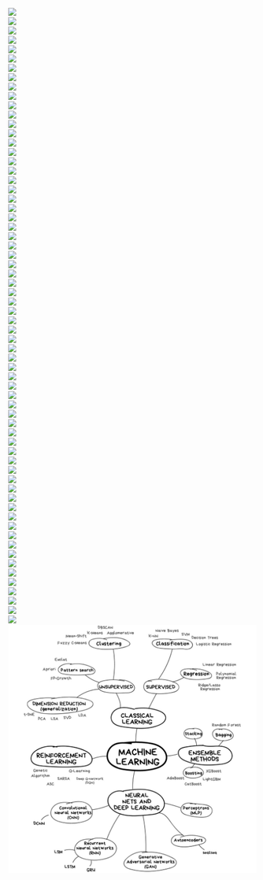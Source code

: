  ![](img/Screenshot%from%2020-01-22%23-56-36.png)	 
 ![](img/Screenshot%from%2020-01-23%00-02-24.png)	 
 ![](img/Screenshot%from%2020-01-23%00-18-49.png)	 
 ![](img/Screenshot%from%2020-01-23%00-22-31.png)	 
 ![](img/Screenshot%from%2020-01-23%00-29-46.png)	 
 ![](img/Screenshot%from%2020-01-23%00-33-01.png)	 
 ![](img/Screenshot%from%2020-01-23%00-42-53.png)	 
 ![](img/Screenshot%from%2020-01-23%00-53-20.png)	 
 ![](img/Screenshot%from%2020-01-23%00-56-56.png)	 
 ![](img/Screenshot%from%2020-01-23%01-03-30.png)	 
 ![](img/Screenshot%from%2020-01-23%01-08-36.png)	 
 ![](img/Screenshot%from%2020-01-23%01-30-29.png)	 
 ![](img/Screenshot%from%2020-01-23%01-32-29.png)	 
 ![](img/Screenshot%from%2020-01-23%01-33-33.png)	 
 ![](img/Screenshot%from%2020-01-23%01-35-43.png)	 
 ![](img/Screenshot%from%2020-01-23%01-37-00.png)	 
 ![](img/Screenshot%from%2020-01-23%01-38-45.png)	 
 ![](img/Screenshot%from%2020-01-23%01-40-25.png)	 
 ![](img/Screenshot%from%2020-01-23%01-43-32.png)	 
 ![](img/Screenshot%from%2020-01-23%02-07-21.png)	 
 ![](img/Screenshot%from%2020-01-23%02-22-18.png)	 
 ![](img/Screenshot%from%2020-01-23%02-26-51.png)	 
 ![](img/Screenshot%from%2020-01-23%02-40-10.png)	 
 ![](img/Screenshot%from%2020-01-23%02-42-31.png)	 
 ![](img/Screenshot%from%2020-01-23%02-44-05.png)	 
 ![](img/Screenshot%from%2020-01-23%02-45-26.png)	 
 ![](img/Screenshot%from%2020-01-23%02-47-30.png)	 
 ![](img/Screenshot%from%2020-01-23%02-51-38.png)	 
 ![](img/Screenshot%from%2020-01-23%03-09-17.png)	 
 ![](img/Screenshot%from%2020-01-23%03-10-57.png)	 
 ![](img/Screenshot%from%2020-01-23%03-17-09.png)	 
 ![](img/Screenshot%from%2020-01-23%03-20-02.png)	 
 ![](img/Screenshot%from%2020-01-23%03-21-13.png)	 
 ![](img/Screenshot%from%2020-01-25%06-12-27.png)	 
 ![](img/Screenshot%from%2020-01-25%18-19-15.png)	 
 ![](img/Screenshot%from%2020-01-25%18-38-11.png)	 
 ![](img/Screenshot%from%2020-01-25%18-42-26.png)	 
 ![](img/Screenshot%from%2020-01-25%19-05-26.png)	 
 ![](img/Screenshot%from%2020-01-25%19-09-41.png)	 
 ![](img/Screenshot%from%2020-01-25%19-15-36.png)	 
 ![](img/Screenshot%from%2020-01-25%19-41-05.png)	 
 ![](img/Screenshot%from%2020-01-25%20-05-34.png)	 
 ![](img/Screenshot%from%2020-01-25%20-06-34.png)	 
 ![](img/Screenshot%from%2020-01-25%20-09-37.png)	 
 ![](img/Screenshot%from%2020-01-25%20-38-59.png)	 
 ![](img/Screenshot%from%2020-01-25%20-56-56.png)	 
 ![](img/Screenshot%from%2020-01-25%21-05-31.png)	 
 ![](img/Screenshot%from%2020-01-25%21-19-34.png)	 
 ![](img/Screenshot%from%2020-01-25%21-21-29.png)	 
 ![](img/Screenshot%from%2020-01-25%21-38-07.png)	 
 ![](img/Screenshot%from%2020-01-25%23-07-54.png)	 
 ![](img/Screenshot%from%2020-01-26%00-51-54.png)	 
 ![](img/Screenshot%from%2020-01-26%01-18-47.png)	 
 ![](img/Screenshot%from%2020-01-26%01-21-23.png)	 
 ![](img/Screenshot%from%2020-01-26%01-28-08.png)	 
 ![](img/Screenshot%from%2020-01-26%01-30-14.png)	 
 ![](img/Screenshot%from%2020-01-26%01-35-23.png)	 
 ![](img/Screenshot%from%2020-01-26%01-49-33.png)	 
 ![](img/Screenshot%from%2020-01-26%02-56-39.png)	 
 ![](img/Screenshot%from%2020-01-26%02-57-15.png)	 
 ![](img/Screenshot%from%2020-01-26%19-47-21.png)	 
 ![](img/Screenshot%from%2020-01-26%19-50-11.png)	 
 ![](img/Screenshot%from%2020-01-26%20-03-00.png)	 
 ![](img/Screenshot%from%2020-01-26%20-30-42.png)	 
 ![](img/Screenshot%from%2020-01-26%20-30-49.png)	 
 ![](img/Screenshot%from%2020-01-26%20-31-01.png)	 
 ![](img/ml_map.png)
